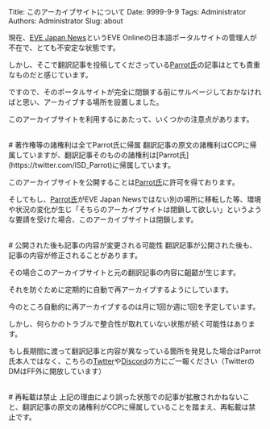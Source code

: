 Title: このアーカイブサイトについて
Date: 9999-9-9
Tags: Administrator
Authors: Administrator
Slug: about

現在、[EVE Japan News](https://eveonline-news.info/)というEVE Onlineの日本語ポータルサイトの管理人が不在で、とても不安定な状態です。

しかし、そこで翻訳記事を投稿してくださっている[Parrot氏](https://twitter.com/ISD_Parrot)の記事はとても貴重なものだと感じています。

ですので、そのポータルサイトが完全に閉鎖する前にサルベージしておかなければと思い、アーカイブする場所を設置しました。

このアーカイブサイトを利用するにあたって、いくつかの注意点があります。

<br />
# 著作権等の諸権利は全てParrot氏に帰属
翻訳記事の原文の諸権利はCCPに帰属していますが、翻訳記事そのものの諸権利は[Parrot氏](https://twitter.com/ISD_Parrot)に帰属しています。

このアーカイブサイトを公開することは[Parrot氏](https://twitter.com/ISD_Parrot)に許可を得ております。

そしてもし、[Parrot氏](https://twitter.com/ISD_Parrot)がEVE Japan Newsではない別の場所に移転した等、環境や状況の変化が生じ「そちらのアーカイブサイトは閉鎖して欲しい」というような要請を受けた場合、このアーカイブサイトは閉鎖します。

<br />
# 公開された後も記事の内容が変更される可能性
翻訳記事が公開された後も、記事の内容が修正されることがあります。

その場合このアーカイブサイトと元の翻訳記事の内容に齟齬が生じます。

それを防ぐために定期的に自動で再アーカイブするようにしています。

今のところ自動的に再アーカイブするのは月に1回か週に1回を予定しています。

しかし、何らかのトラブルで整合性が取れていない状態が続く可能性はあります。

もし長期間に渡って翻訳記事と内容が異なっている箇所を発見した場合はParrot氏本人ではなく、こちらの[Twtter](https://twitter.com/evekatsu)や[Discord](https://discord.gg/XK9A348)の方にご一報ください（TwitterのDMはFF外に開放しています）


<br />
# 再転載は禁止
上記の理由により誤った状態での記事が拡散されかねないこと、翻訳記事の原文の諸権利がCCPに帰属していることを踏まえ、再転載は禁止です。
